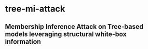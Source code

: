 # tree-mi-attack
## Membership Inference Attack on Tree-based models leveraging structural white-box information
